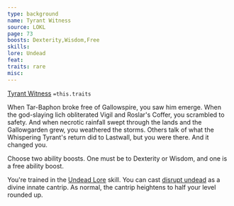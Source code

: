 ```yaml
---
type: background
name: Tyrant Witness 
source: LOKL
page: 73
boosts: Dexterity,Wisdom,Free
skills: 
lore: Undead
feat: 
traits: rare
misc: 
---
```


[Tyrant Witness](###%20Tyrant%20Witness)
`=this.traits`


When Tar-Baphon broke free of Gallowspire, you saw him emerge. When the god-slaying lich obliterated Vigil and Roslar's Coffer, you scrambled to safety. And when necrotic rainfall swept through the lands and the Gallowgarden grew, you weathered the storms. Others talk of what the Whispering Tyrant's return did to Lastwall, but you were there. And it changed you.

Choose two ability boosts. One must be to Dexterity or Wisdom, and one is a free ability boost.

You're trained in the [Undead Lore](Undead%20Lore) skill. You can cast [disrupt undead](../Spells_Rituals/Arcane_Tradition/Cantrips/Disrupt%20Undead.md) as a divine innate cantrip. As normal, the cantrip heightens to half your level rounded up.

